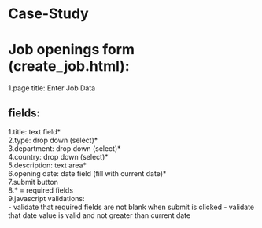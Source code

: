 # Case-Study
# Job openings form (create_job.html): 
1.page title: Enter Job Data  

## fields:      
1.title: text field*    
2.type: drop down (select)*    
3.department: drop down (select)*      
4.country: drop down (select)*    
5.description: text area*    
6.opening date: date field (fill with current date)*     
7.submit button  
8.* = required fields    
9.javascript validations:       
    - validate that required fields are not blank when submit is clicked
    - validate that date value is valid and not greater than current date

